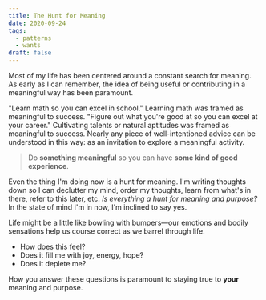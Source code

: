 ```yaml
---
title: The Hunt for Meaning
date: 2020-09-24
tags:
  - patterns
  - wants
draft: false
---
```

Most of my life has been centered around a constant search for meaning. As early as I can remember, the idea of being useful or contributing in a meaningful way has been paramount.
<!-- excerpt -->

"Learn math so you can excel in school." Learning math was framed as meaningful to success. "Figure out what you're good at so you can excel at your career." Cultivating talents or natural aptitudes was framed as meaningful to success. Nearly any piece of well-intentioned advice can be understood in this way: as an invitation to explore a meaningful activity.

> Do **something meaningful** so you can have **some kind of good experience**.

Even the thing I'm doing now is a hunt for meaning. I'm writing thoughts down so I can declutter my mind, order my thoughts, learn from what's in there, refer to this later, etc. *Is everything a hunt for meaning and purpose?* In the state of mind I'm in now, I'm inclined to say yes. 

Life might be a little like bowling with bumpers—our emotions and bodily sensations help us course correct as we barrel through life. 
- How does this feel? 
- Does it fill me with joy, energy, hope? 
- Does it deplete me? 

How you answer these questions is paramount to staying true to **your** meaning and purpose.